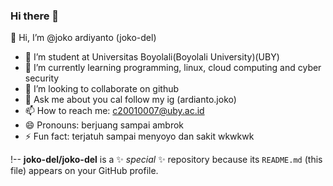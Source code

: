 ### Hi there 👋
👋 Hi, I’m @joko ardiyanto (joko-del)
- 🔭 I’m student at Universitas Boyolali(Boyolali University)(UBY)
- 🌱 I’m currently learning programming, linux, cloud computing and cyber security
- 👯 I’m looking to collaborate on github
- 💬 Ask me about you cal follow my ig (ardianto.joko)
- 📫 How to reach me: c20010007@uby.ac.id
- 😄 Pronouns: berjuang sampai ambrok
- ⚡ Fun fact: terjatuh sampai menyoyo dan sakit wkwkwk

<!---
Debian-UBY/Debian-UBY is a ✨ special ✨ repository because its `README.md` (this file) appears on your GitHub profile.
You can click the Preview link to take a look at your changes.
--->
!--
**joko-del/joko-del** is a ✨ _special_ ✨ repository because its `README.md` (this file) appears on your GitHub profile.

